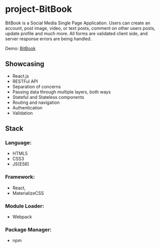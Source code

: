 # project-BitBook

BitBook is a Social Media Single Page Application. Users can create an account, post image, video, or text posts, comment on other users posts, update profile and much more. All forms are validated client side, and server response errors are being handled.

Demo: [BitBook](https://dalideli.github.io/project-BitBook/)
## Showcasing
- React.js
- RESTFul API
- Separation of concerns
- Passing data through multiple layers, both ways
- Stateful and Stateless components
- Routing and navigation
- Authentication
- Validation
## Stack
### Language: 
- HTML5 
- CSS3
- JS(ES6) 
### Framework: 
- React, 
- MaterializeCSS 
### Module Loader: 
- Webpack 
### Package Manager: 
- npm
